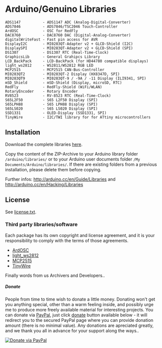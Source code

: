 # Arduino/Genuino Libraries
```
ADS1147          - ADS1147 ADC (Analog-Digital-Converter)
ADS7846          - ADS7846/TSC2046 Touch-Controller
ArdOSC           - OSC for RedFly
DAC8760          - DAC8760 DAC (Digital-Analog-Converter)
digitalWriteFast - Fast pin access for AVR
DisplayI2C       - MI0283QT-Adapter v2 + GLCD-Shield (I2C)
DisplaySPI       - MI0283QT-Adapter v2 + GLCD-Shield (SPI)
DS1307           - DS1307 RTC (Real-Time-Clock)
GraphicsLib      - General Grahipcs Library
LCD_BackPack     - LCD-BackPack (for HD44780 compatible displays)
light_ws2812     - WS2811/WS2812 RGB LED
MCP2515          - MCP2515 CAN-Bus-Controller
MI0283QT2        - MI0283QT-2 Display (HX8347D, SPI)
MI0283QT9        - MI0283QT-9 / -9A / -11 Display (ILI9341, SPI)
mSD_Shield       - mSD-Shield (Display, microSD, RTC)
RedFly           - RedFly-Shield (WiFi/WLAN)
RotaryEncoder    - Rotary Encoder
RV8523           - RV-8523 RTC (Real-Time-Clock)
S65L2F50         - S65 L2F50 Display (SPI)
S65LPH88         - S65 LPH88 Display (SPI)
S65LS020         - S65 LS020 Display (SPI)
SSD1331          - OLED-Display (SSD1331, SPI)
TinyWire         - I2C/TWI library for for ATtiny microcontrollers
```


## Installation
Download the complete libraries [here](https://github.com/watterott/Arduino-Libs/archive/master.zip).

Copy the content of the ZIP-Archive to your Arduino library folder ```/arduino/libraries/``` or to your Arduino user documents folder ```/My Documents/Arduino/libraries/```.
If there are existing folders from a previous installation, please delete them before copying.

Further infos: http://arduino.cc/en/Guide/Libraries and http://arduino.cc/en/Hacking/Libraries


## License
See [license.txt](https://raw.github.com/watterott/Arduino-Libs/master/license.txt).

### Third party libraries/software
Each package has its own copyright and license agreement, and it is your responsibility to comply with the terms of those agreements.
* [ArdOSC](https://github.com/recotana/ArdOSC/)
* [light_ws2812](https://github.com/cpldcpu/light_ws2812)
* [MCP2515](https://github.com/franksmicro/Arduino/tree/master/libraries/MCP2515)
* [TinyWire](https://github.com/sudar/TinyWire)



Finally words from us Archivers and Developers.. 

##### Donate

People from time to time wish to donate a little money. Donating won't get you anything special, other than a warm feeling inside, and possibly urge me to produce more freely available material for interesting projects. You can donate via [PayPal](https://www.paypal.com), just click [donate](https://www.paypal.com/cgi-bin/webscr?cmd=_s-xclick&hosted_button_id=3PXVSLXFBS45E) button available below - it will redirect you to the secured PayPal page where you can provide donation amount (there is no minimal value). Any donations are apreciated greatly, and we thank you all in advance for your support along the ways..

[![Donate via PayPal](https://www.paypalobjects.com/en_US/GB/i/btn/btn_donateCC_LG.gif)](https://www.paypal.com/cgi-bin/webscr?cmd=_s-xclick&hosted_button_id=3PXVSLXFBS45E)
